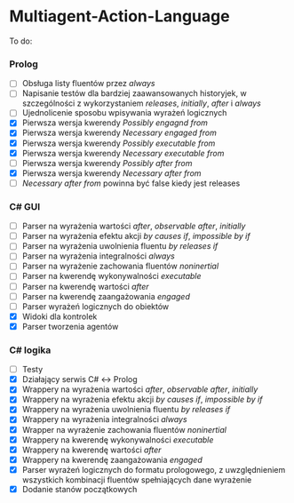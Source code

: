 ﻿# Multiagent-Action-Language
To do:

### Prolog ###
- [ ] Obsługa listy fluentów przez *always*
- [ ] Napisanie testów dla bardziej zaawansowanych historyjek, w szczególności z wykorzystaniem *releases*, *initially*, *after* i *always*
- [ ] Ujednolicenie sposobu wpisywania wyrażeń logicznych
- [x] Pierwsza wersja kwerendy *Possibly engagnd from*
- [x] Pierwsza wersja kwerendy *Necessary engaged from*
- [x] Pierwsza wersja kwerendy *Possibly executable from*
- [x] Pierwsza wersja kwerendy *Necessary executable from*
- [ ] Pierwsza wersja kwerendy *Possibly after from*
- [x] Pierwsza wersja kwerendy *Necessary after from*
- [ ] *Necessary after from* powinna być false kiedy jest releases

### C# GUI ###
- [ ] Parser na wyrażenia wartości *after*, *observable after*, *initially*
- [ ] Parser na wyrażenia efektu akcji *by causes if*, *impossible by if*
- [ ] Parser na wyrażenia uwolnienia fluentu *by releases if*
- [ ] Parser na wyrażenia integralności *always*
- [ ] Parser na wyrażenie zachowania fluentów *noninertial*
- [ ] Parser na kwerendę wykonywalności *executable*
- [ ] Parser na kwerendę wartości *after*
- [ ] Parser na kwerendę zaangażowania *engaged*
- [ ] Parser wyrażeń logicznych do obiektów
- [x] Widoki dla kontrolek
- [x] Parser tworzenia agentów

### C# logika ###
- [ ] Testy
- [x] Działający serwis C# <-> Prolog
- [x] Wrappery na wyrażenia wartości *after*, *observable after*, *initially*
- [x] Wrappery na wyrażenia efektu akcji *by causes if*, *impossible by if*
- [x] Wrappery na wyrażenia uwolnienia fluentu *by releases if*
- [x] Wrappery na wyrażenia integralności *always*
- [x] Wrapper na wyrażenie zachowania fluentów *noninertial*
- [x] Wrappery na kwerendę wykonywalności *executable*
- [x] Wrappery na kwerendę wartości *after*
- [x] Wrappery na kwerendę zaangażowania *engaged*
- [x] Parser wyrażeń logicznych do formatu prologowego, z uwzględnieniem wszystkich kombinacji fluentów spełniających dane wyrażenie
- [x] Dodanie stanów początkowych